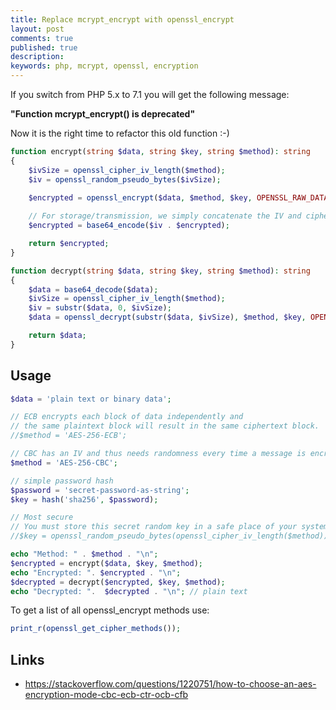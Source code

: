 ```yaml
---
title: Replace mcrypt_encrypt with openssl_encrypt
layout: post
comments: true
published: true
description: 
keywords: php, mcrypt, openssl, encryption
---
```


If you switch from PHP 5.x to 7.1 you will get the following message:

**"Function mcrypt_encrypt() is deprecated"**

Now it is the right time to refactor this old function :-)

```php
function encrypt(string $data, string $key, string $method): string
{
    $ivSize = openssl_cipher_iv_length($method);
    $iv = openssl_random_pseudo_bytes($ivSize);

    $encrypted = openssl_encrypt($data, $method, $key, OPENSSL_RAW_DATA, $iv);
    
    // For storage/transmission, we simply concatenate the IV and cipher text
    $encrypted = base64_encode($iv . $encrypted);

    return $encrypted;
}

function decrypt(string $data, string $key, string $method): string
{
    $data = base64_decode($data);
    $ivSize = openssl_cipher_iv_length($method);
    $iv = substr($data, 0, $ivSize);
    $data = openssl_decrypt(substr($data, $ivSize), $method, $key, OPENSSL_RAW_DATA, $iv);

    return $data;
}
```

## Usage

```php
$data = 'plain text or binary data';

// ECB encrypts each block of data independently and 
// the same plaintext block will result in the same ciphertext block.
//$method = 'AES-256-ECB';

// CBC has an IV and thus needs randomness every time a message is encrypted
$method = 'AES-256-CBC';

// simple password hash
$password = 'secret-password-as-string';
$key = hash('sha256', $password);

// Most secure
// You must store this secret random key in a safe place of your system.
//$key = openssl_random_pseudo_bytes(openssl_cipher_iv_length($method));

echo "Method: " . $method . "\n";
$encrypted = encrypt($data, $key, $method);
echo "Encrypted: ". $encrypted . "\n";
$decrypted = decrypt($encrypted, $key, $method);
echo "Decrypted: ".  $decrypted . "\n"; // plain text
```


To get a list of all openssl_encrypt methods use:

```php
print_r(openssl_get_cipher_methods());
```

## Links

* https://stackoverflow.com/questions/1220751/how-to-choose-an-aes-encryption-mode-cbc-ecb-ctr-ocb-cfb

